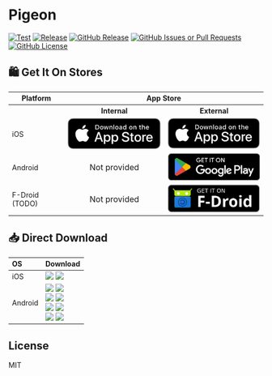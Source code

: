 # Pigeon

[![Test](https://github.com/cyf/pigeon/actions/workflows/test.yml/badge.svg)](https://github.com/cyf/pigeon/actions/workflows/test.yml)
[![Release](https://github.com/cyf/pigeon/actions/workflows/release.yml/badge.svg)](https://github.com/cyf/pigeon/actions/workflows/release.yml)
[![GitHub Release](https://img.shields.io/github/v/release/cyf/pigeon)](https://github.com/cyf/pigeon/releases/latest)
[![GitHub Issues or Pull Requests](https://img.shields.io/github/issues/cyf/pigeon)](https://github.com/cyf/pigeon/issues/new)
[![GitHub License](https://img.shields.io/github/license/cyf/pigeon)](https://raw.githubusercontent.com/cyf/pigeon/main/LICENSE)

## 🛍️ Get It On Stores

<table>
  <tr>
    <th>Platform</th>
    <th colspan="2" style="text-align: center">App Store</th>
  </tr>
  <tr>
    <th style="border-bottom: none;"></th>
    <th style="text-align: center; border-bottom: none">Internal</th>
    <th style="text-align: center; border-bottom: none">External</th>
  </tr>
  <tr>
    <td>iOS</td>
    <td>
      <a href="https://apps.apple.com/us/app/id6474651618">
        <img width="220" alt="Get it on App Store" src="./docs/assets/Download-on-the-App-Store.svg">
      </a>
    </td>
    <td>
      <a href="https://apps.apple.com/us/app/id6470935922">
        <img width="220" alt="Get it on App Store" src="./docs/assets/Download-on-the-App-Store.svg">
      </a>
    </td>
  </tr>
  <tr>
    <td>Android</td>
    <td align="center" style="font-size: 16px">Not provided</td>
    <td>
      <a href="https://play.google.com/store/apps/details?id=com.chenyifaer.homingpigeon">
        <img width="220" alt="Get it on Google Play" src="./docs/assets/Download-on-the-Google-Play.png">
      </a>
    </td>
  </tr>
  <tr>
    <td>F-Droid (TODO)</td>
    <td align="center" style="font-size: 16px">Not provided</td>
    <td>
      <a href="https://f-droid.org/packages/com.chenyifaer.homingpigeon">
        <img width="220" alt="Get it on Google Play" src="./docs/assets/Download-on-the-F-Droid.svg">
      </a>
    </td>
  </tr>
</table>

## 📥 Direct Download

<div align=left>
<table>
    <thead align=left>
        <tr>
            <th>OS</th>
            <th>Download</th>
        </tr>
    </thead>
    <tbody align=left>
        <tr>
        <td>iOS</td>
            <td>
              <a href="https://github.com/cyf/pigeon/releases/download/v1.0.0+423/Pigeon-internal.ipa"><img src="https://img.shields.io/badge/IPA-Internal-A3D9A5.svg?logo=ios"></a>
              <a href="https://github.com/cyf/pigeon/releases/download/v1.0.0+423/Pigeon-external.ipa"><img src="https://img.shields.io/badge/IPA-External-6CC2A8.svg?logo=ios"></a>
            </td>
        </tr>
        <tr>
        <td>Android</td>
            <td>
              <a href="https://github.com/cyf/pigeon/releases/download/v1.0.0+404/Pigeon-internal_universal.apk"><img src="https://img.shields.io/badge/APK_(Internal)-Universal-FF0000.svg?logo=android"></a>
              <a href="https://github.com/cyf/pigeon/releases/download/v1.0.0+404/Pigeon-external_universal.apk"><img src="https://img.shields.io/badge/APK_(External)-Universal-FF0000.svg?logo=android"></a><br>
              <a href="https://github.com/cyf/pigeon/releases/download/v1.0.0+404/Pigeon-internal_arm64-v8a.apk"><img src="https://img.shields.io/badge/APK_(Internal)-ARMv8-FFA500.svg?logo=android"></a>
              <a href="https://github.com/cyf/pigeon/releases/download/v1.0.0+404/Pigeon-external_arm64-v8a.apk"><img src="https://img.shields.io/badge/APK_(External)-ARMv8-FFA500.svg?logo=android"></a><br>
              <a href="https://github.com/cyf/pigeon/releases/download/v1.0.0+404/Pigeon-internal_armeabi-v7a.apk"><img src="https://img.shields.io/badge/APK_(Internal)-ARMv7-00FF00.svg?logo=android"></a>
              <a href="https://github.com/cyf/pigeon/releases/download/v1.0.0+404/Pigeon-external_armeabi-v7a.apk"><img src="https://img.shields.io/badge/APK_(External)-ARMv7-00FF00.svg?logo=android"></a><br>
              <a href="https://github.com/cyf/pigeon/releases/download/v1.0.0+404/Pigeon-internal_x86_64.apk"><img src="https://img.shields.io/badge/APK_(Internal)-x64-0000FF.svg?logo=android"></a>
              <a href="https://github.com/cyf/pigeon/releases/download/v1.0.0+404/Pigeon-external_x86_64.apk"><img src="https://img.shields.io/badge/APK_(External)-x64-0000FF.svg?logo=android"></a>
            </td>
        </tr>
    </tbody>
</table>

</div>

## License

MIT
